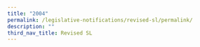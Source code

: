 ```yaml
---
title: "2004"
permalink: /legislative-notifications/revised-sl/permalink/
description: ""
third_nav_title: Revised SL
---
```

